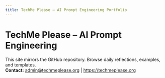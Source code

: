 ```yaml
---
title: TechMe Please – AI Prompt Engineering Portfolio
---
```


# TechMe Please – AI Prompt Engineering
This site mirrors the GitHub repository. Browse daily reflections, examples, and templates.  
**Contact:** admin@techmeplease.org | https://techmeplease.org
